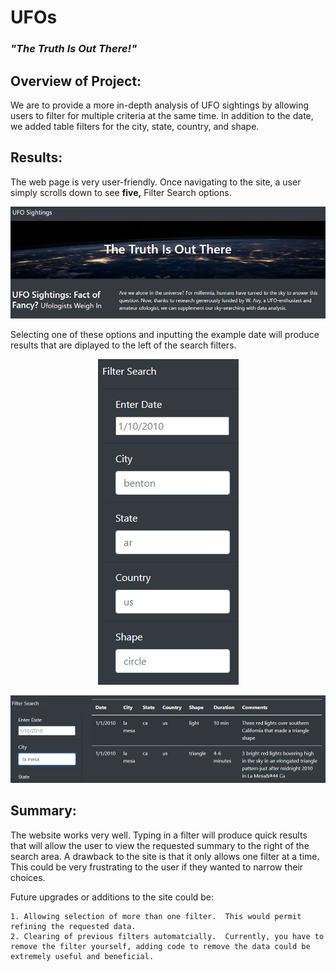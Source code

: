 # UFOs
### *"The Truth Is Out There!"*

## Overview of Project:

We are to provide a more in-depth analysis of UFO sightings by allowing users to filter for multiple criteria at the same time. In addition to the date, we added table filters for the city, state, country, and shape.

## Results:

The web page is very user-friendly.  Once navigating to the site, a user simply scrolls down to see **five,** Filter Search options.

![site](static/images/site.PNG)

Selecting one of these options and inputting the example date will produce results that are diplayed to the left of the search filters.

<p align="center">
<img src="static/images/filter_search.PNG" />
</p>

![](static/images/city_search.PNG)

## Summary:

The website works very well.  Typing in a filter will produce quick results that will allow the user to view the requested summary to the right of 
the search area.  A drawback to the site is that it only allows one filter at a time.  This could be very frustrating to the user if they wanted to 
narrow their choices.

Future upgrades or additions to the site could be:

    1. Allowing selection of more than one filter.  This would permit refining the requested data.
    2. Clearing of previous filters automatcially.  Currently, you have to remove the filter yourself, adding code to remove the data could be 
    extremely useful and beneficial.
